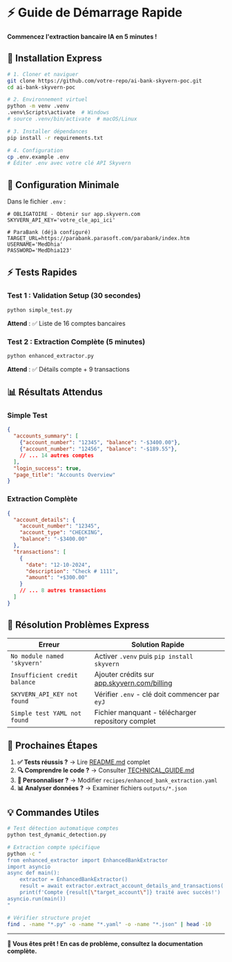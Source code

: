 # ⚡ Guide de Démarrage Rapide

**Commencez l'extraction bancaire IA en 5 minutes !**

## 🚀 Installation Express

```bash
# 1. Cloner et naviguer
git clone https://github.com/votre-repo/ai-bank-skyvern-poc.git
cd ai-bank-skyvern-poc

# 2. Environnement virtuel
python -m venv .venv
.venv\Scripts\activate  # Windows
# source .venv/bin/activate  # macOS/Linux

# 3. Installer dépendances
pip install -r requirements.txt

# 4. Configuration
cp .env.example .env
# Éditer .env avec votre clé API Skyvern
```

## 🔑 Configuration Minimale

Dans le fichier `.env` :
```properties
# OBLIGATOIRE - Obtenir sur app.skyvern.com
SKYVERN_API_KEY='votre_cle_api_ici'

# ParaBank (déjà configuré)
TARGET_URL=https://parabank.parasoft.com/parabank/index.htm
USERNAME='MedDhia'
PASSWORD='MedDhia123'
```

## ⚡ Tests Rapides

### Test 1 : Validation Setup (30 secondes)
```bash
python simple_test.py
```
**Attend** : ✅ Liste de 16 comptes bancaires

### Test 2 : Extraction Complète (5 minutes)
```bash
python enhanced_extractor.py
```
**Attend** : ✅ Détails compte + 9 transactions

## 📊 Résultats Attendus

### Simple Test
```json
{
  "accounts_summary": [
    {"account_number": "12345", "balance": "-$3400.00"},
    {"account_number": "12456", "balance": "-$189.55"},
    // ... 14 autres comptes
  ],
  "login_success": true,
  "page_title": "Accounts Overview"
}
```

### Extraction Complète
```json
{
  "account_details": {
    "account_number": "12345",
    "account_type": "CHECKING", 
    "balance": "-$3400.00"
  },
  "transactions": [
    {
      "date": "12-10-2024",
      "description": "Check # 1111",
      "amount": "+$300.00"
    }
    // ... 8 autres transactions
  ]
}
```

## 🔧 Résolution Problèmes Express

| Erreur | Solution Rapide |
|--------|-----------------|
| `No module named 'skyvern'` | Activer `.venv` puis `pip install skyvern` |
| `Insufficient credit balance` | Ajouter crédits sur [app.skyvern.com/billing](https://app.skyvern.com/billing) |
| `SKYVERN_API_KEY not found` | Vérifier `.env` - clé doit commencer par `eyJ` |
| `Simple test YAML not found` | Fichier manquant - télécharger repository complet |

## 🎯 Prochaines Étapes

1. **✅ Tests réussis ?** → Lire [README.md](README.md) complet
2. **🔍 Comprendre le code ?** → Consulter [TECHNICAL_GUIDE.md](TECHNICAL_GUIDE.md)
3. **🚀 Personnaliser ?** → Modifier `recipes/enhanced_bank_extraction.yaml`
4. **📊 Analyser données ?** → Examiner fichiers `outputs/*.json`

## 💡 Commandes Utiles

```bash
# Test détection automatique comptes
python test_dynamic_detection.py

# Extraction compte spécifique
python -c "
from enhanced_extractor import EnhancedBankExtractor
import asyncio
async def main():
    extractor = EnhancedBankExtractor()
    result = await extractor.extract_account_details_and_transactions('12567')
    print(f'Compte {result[\"target_account\"]} traité avec succès!')
asyncio.run(main())
"

# Vérifier structure projet
find . -name "*.py" -o -name "*.yaml" -o -name "*.json" | head -10
```

---

**🎉 Vous êtes prêt ! En cas de problème, consultez la documentation complète.**
